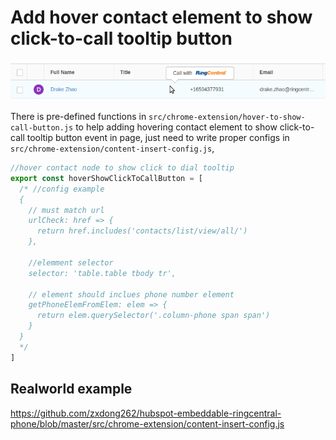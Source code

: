 # Add hover contact element to show click-to-call tooltip button

![](screenshots/fac-2.png)

There is pre-defined functions in `src/chrome-extension/hover-to-show-call-button.js` to help adding hovering contact element to show click-to-call tooltip button event in page, just need to write proper configs in `src/chrome-extension/content-insert-config.js`,
```js
//hover contact node to show click to dial tooltip
export const hoverShowClickToCallButton = [
  /* //config example
  {
    // must match url
    urlCheck: href => {
      return href.includes('contacts/list/view/all/')
    },

    //elemment selector
    selector: 'table.table tbody tr',

    // element should inclues phone number element
    getPhoneElemFromElem: elem => {
      return elem.querySelector('.column-phone span span')
    }
  }
  */
]
```

## Realworld example
https://github.com/zxdong262/hubspot-embeddable-ringcentral-phone/blob/master/src/chrome-extension/content-insert-config.js